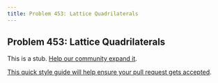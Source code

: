 ```yaml
---
title: Problem 453: Lattice Quadrilaterals
---
```

## Problem 453: Lattice Quadrilaterals

This is a stub. <a href='https://github.com/freecodecamp/guides/tree/master/src/pages/certifications/coding-interview-prep/project-euler/problem-453-lattice-quadrilaterals/index.md' target='_blank' rel='nofollow'>Help our community expand it</a>.

<a href='https://github.com/freecodecamp/guides/blob/master/README.md' target='_blank' rel='nofollow'>This quick style guide will help ensure your pull request gets accepted</a>.

<!-- The article goes here, in GitHub-flavored Markdown. Feel free to add YouTube videos, images, and CodePen/JSBin embeds  -->
